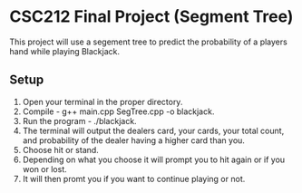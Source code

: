 # CSC212 Final Project (Segment Tree)
This project will use a segement tree to predict the probability of a players hand while playing Blackjack. 

## Setup
1. Open your terminal in the proper directory.
2. Compile - g++ main.cpp SegTree.cpp -o blackjack.
3. Run the program - ./blackjack.
4. The terminal will output the dealers card, your cards, your total count, and probability of the dealer having a higher card than you.
5. Choose hit or stand.
6. Depending on what you choose it will prompt you to hit again or if you won or lost.
7. It will then promt you if you want to continue playing or not.
